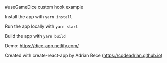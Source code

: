 #useGameDice custom hook example

Install the app with `yarn install`

Run the app locally with `yarn start`

Build the app with `yarn build`

Demo: https://dice-app.netlify.com/

Created with create-react-app by Adrian Bece (https://codeadrian.github.io)
